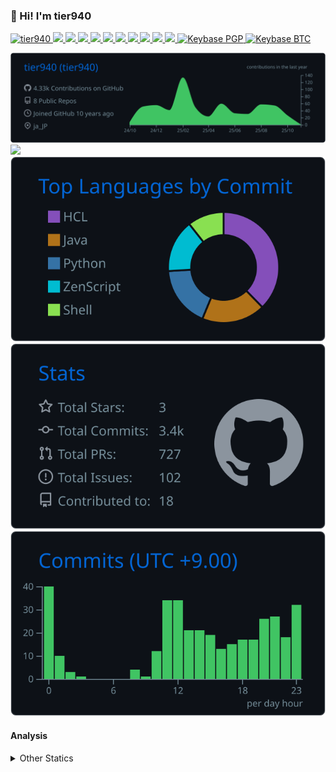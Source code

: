 ### 👋 Hi! I'm tier940

<p align="left"> 
  <a href="https://github.com/tier940/tier940/">
    <img src="https://komarev.com/ghpvc/?username=tier940" alt="tier940" />
  </a>
  <a href="http://twitter.com/tier940">
    <img height="20" src="https://img.shields.io/twitter/follow/tier940?label=Twitter&logo=twitter&style=flat" />
  </a>
  <a href="https://github.com/tier940">
    <img height="20" src="https://img.shields.io/github/followers/tier940?label=follow&logo=github&style=flat" />
  </a>
  <a href="https://www.reddit.com/user/tier940">
    <img height="20" src="https://img.shields.io/reddit/user-karma/combined/tier940?label=Reddit&logo=reddit&style=flat" />
  </a>
  <a href="https://stackoverflow.com/users/17317833/tier940">
    <img height="20" src="https://img.shields.io/stackexchange/stackoverflow/r/17317833?label=StackOverflow&logo=stack-overflow&style=flat" />
  </a>
  <a href="https://zenn.dev/tier940">
    <img height="20" src="https://zenn.badge.nikaera.com/s/tier940/likes" />
  </a>
  <a href="https://zenn.dev/tier940">
    <img height="20" src="https://zenn.badge.nikaera.com/s/tier940/followers" />
  </a>
  <a href="https://zenn.dev/tier940">
    <img height="20" src="https://zenn.badge.nikaera.com/s/tier940/articles" />
  </a>
  <a href="http://qiita.com/tier940">
    <img height="20" src="https://qiita-badge.apiapi.app/s/tier940/posts.svg" />
  </a>
  <a href="http://qiita.com/tier940">
    <img height="20" src="https://qiita-badge.apiapi.app/s/tier940/contributions.svg" />
  </a>
  <a href="https://github.com/tier940/tier940/">
    <img height="20" src="https://github.com/tier940/tier940/actions/workflows/main.yml/badge.svg" />
  </a>
  <a href="https://keybase.io/tier940">
    <img alt="Keybase PGP" src="https://img.shields.io/keybase/pgp/tier940">
  </a>
  <a href="https://keybase.io/tier940">
    <img alt="Keybase BTC" src="https://img.shields.io/keybase/btc/tier940">
  </a>
</p>

[![](https://raw.githubusercontent.com/tier940/tier940/main/profile-summary-card-output/github_dark/0-profile-details.svg)](https://github.com/vn7n24fzkq/github-profile-summary-cards)
[![](https://raw.githubusercontent.com/tier940/tier940/main/profile-summary-card-output/github_dark/1-repos-per-language.svg)](https://github.com/vn7n24fzkq/github-profile-summary-cards) [![](https://raw.githubusercontent.com/tier940/tier940/main/profile-summary-card-output/github_dark/2-most-commit-language.svg)](https://github.com/vn7n24fzkq/github-profile-summary-cards)
[![](https://raw.githubusercontent.com/tier940/tier940/main/profile-summary-card-output/github_dark/3-stats.svg)](https://github.com/vn7n24fzkq/github-profile-summary-cards) [![](https://raw.githubusercontent.com/tier940/tier940/main/profile-summary-card-output/github_dark/4-productive-time.svg)](https://github.com/vn7n24fzkq/github-profile-summary-cards)


#### Analysis
<!-- <img height="150" src="https://github.com/tier940/tier940/blob/master/images/stat.svg" alt="Alternative Text"/> -->

<details>
  <summary>Other Statics</summary>
  <!--START_SECTION:waka-->
![Code Time](http://img.shields.io/badge/Code%20Time-4%2C194%20hrs%204%20mins-blue)

**🐱 My GitHub Data** 

> 📦 32.9 kB Used in GitHub's Storage 
 > 
> 💼 Opted to Hire
 > 
> 📜 8 Public Repositories 
 > 
> 🔑 4 Private Repositories 
 > 
**I'm an Early 🐤** 

```text
🌞 Morning                156 commits         ██████░░░░░░░░░░░░░░░░░░░   22.91 % 
🌆 Daytime                284 commits         ██████████░░░░░░░░░░░░░░░   41.70 % 
🌃 Evening                188 commits         ███████░░░░░░░░░░░░░░░░░░   27.61 % 
🌙 Night                  53 commits          ██░░░░░░░░░░░░░░░░░░░░░░░   07.78 % 
```
📅 **I'm Most Productive on Friday** 

```text
Monday                   53 commits          ██░░░░░░░░░░░░░░░░░░░░░░░   07.78 % 
Tuesday                  83 commits          ███░░░░░░░░░░░░░░░░░░░░░░   12.19 % 
Wednesday                98 commits          ████░░░░░░░░░░░░░░░░░░░░░   14.39 % 
Thursday                 37 commits          █░░░░░░░░░░░░░░░░░░░░░░░░   05.43 % 
Friday                   197 commits         ███████░░░░░░░░░░░░░░░░░░   28.93 % 
Saturday                 66 commits          ██░░░░░░░░░░░░░░░░░░░░░░░   09.69 % 
Sunday                   147 commits         █████░░░░░░░░░░░░░░░░░░░░   21.59 % 
```


📊 **This Week I Spent My Time On** 

```text
🕑︎ Time Zone: Asia/Tokyo

💬 Programming Languages: 
Other                    26 hrs 42 mins      ████████████████████░░░░░   79.74 % 
Java                     5 hrs 10 mins       ████░░░░░░░░░░░░░░░░░░░░░   15.44 % 
Markdown                 32 mins             ░░░░░░░░░░░░░░░░░░░░░░░░░   01.60 % 
INI                      30 mins             ░░░░░░░░░░░░░░░░░░░░░░░░░   01.52 % 
Properties               11 mins             ░░░░░░░░░░░░░░░░░░░░░░░░░   00.57 % 

🔥 Editors: 
Edge                     24 hrs 45 mins      ██████████████████░░░░░░░   73.88 % 
IntelliJ IDEA            5 hrs 30 mins       ████░░░░░░░░░░░░░░░░░░░░░   16.42 % 
Chrome                   1 hr 55 mins        █░░░░░░░░░░░░░░░░░░░░░░░░   05.75 % 
VS Code                  1 hr 19 mins        █░░░░░░░░░░░░░░░░░░░░░░░░   03.94 % 

💻 Operating System: 
Windows                  30 hrs 41 mins      ███████████████████████░░   91.60 % 
Unknown OS               1 hr 55 mins        █░░░░░░░░░░░░░░░░░░░░░░░░   05.75 % 
Mac                      53 mins             █░░░░░░░░░░░░░░░░░░░░░░░░   02.65 % 
```

**I Mostly Code in Java** 

```text
Java                     13 repos            ████████████░░░░░░░░░░░░░   48.15 % 
ZenScript                2 repos             ██░░░░░░░░░░░░░░░░░░░░░░░   07.41 % 
Python                   1 repo              █░░░░░░░░░░░░░░░░░░░░░░░░   03.70 % 
HTML                     1 repo              █░░░░░░░░░░░░░░░░░░░░░░░░   03.70 % 
Dockerfile               1 repo              █░░░░░░░░░░░░░░░░░░░░░░░░   03.70 % 
```



**Timeline**

![Lines of Code chart](https://raw.githubusercontent.com/tier940/tier940/main/assets/bar_graph.png)


 Last Updated on 28/07/2024 00:16:11 UTC
<!--END_SECTION:waka-->
</details>
